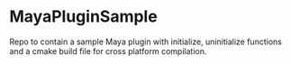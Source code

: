 MayaPluginSample
================

Repo to contain a sample Maya plugin with initialize, uninitialize functions and a cmake build file for cross platform compilation.
